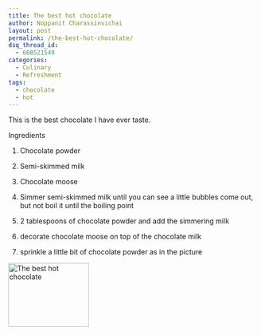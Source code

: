 ```yaml
---
title: The best hot chocolate
author: Noppanit Charassinvichai
layout: post
permalink: /the-best-hot-chocolate/
dsq_thread_id:
  - 608521549
categories:
  - Culinary
  - Refreshment
tags:
  - chocolate
  - hot
---
```

This is the best chocolate I have ever taste.

Ingredients  
1. Chocolate powder  
2. Semi-skimmed milk  
3. Chocolate moose

1. Simmer semi-skimmed milk until you can see a little bubbles come out, but not boil it until the boiling point  
2. 2 tablespoons of chocolate powder and add the simmering milk  
3. decorate chocolate moose on top of the chocolate milk  
4. sprinkle a little bit of chocolate powder as in the picture

[<img src="http://www.noppanit.com/cooking/wp-content/uploads/2007/12/img_2363.thumbnail.jpg" alt="The best hot chocolate" height="128" width="162" />][1]

 [1]: http://www.noppanit.com/cooking/wp-content/uploads/2007/12/img_2363.jpg "Direct link to file"